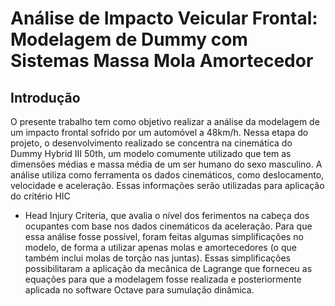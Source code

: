 # Análise de Impacto Veicular Frontal: Modelagem de Dummy com Sistemas Massa Mola Amortecedor

## Introdução

O presente trabalho tem como objetivo realizar a análise da modelagem de um
impacto frontal sofrido por um automóvel a 48km/h. Nessa etapa do projeto, o
desenvolvimento realizado se concentra na cinemática do Dummy Hybrid III 50th, um
modelo comumente utilizado que tem as dimensões médias e massa média de um ser
humano do sexo masculino.
A análise utiliza como ferramenta os dados cinemáticos, como deslocamento,
velocidade e aceleração. Essas informações serão utilizadas para aplicação do critério HIC
- Head Injury Criteria, que avalia o nível dos ferimentos na cabeça dos ocupantes com base
nos dados cinemáticos da aceleração.
Para que essa análise fosse possível, foram feitas algumas simplificações no
modelo, de forma a utilizar apenas molas e amortecedores (o que também inclui molas de
torção nas juntas). Essas simplificações possibilitaram a aplicação da mecânica de
Lagrange que forneceu as equações para que a modelagem fosse realizada e
posteriormente aplicada no software Octave para sumulação dinâmica.

